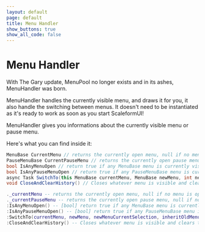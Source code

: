 ```yaml
---
layout: default
page: default
title: Menu Handler
show_buttons: true
show_all_code: false
---
```


# Menu Handler

With The Gary update, MenuPool no longer exists and in its ashes, MenuHandler was born. 

MenuHandler handles the currently visible menu, and draws it for you, it also handle the switching between menus.
It doesn't need to be instantiated as it's ready to work as soon as you start ScaleformUI!

MenuHandler gives you informations about the currently visible menu or pause menu.

Here's what you can find inside it:

```c#
MenuBase CurrentMenu // returns the currently open menu, null if no menu is open
PauseMenuBase CurrentPauseMenu // returns the currently open pause menu, null if no menu is open
bool IsAnyMenuOpen // return true if any MenuBase menu is currently visible
bool IsAnyPauseMenuOpen // return true if any PauseMenuBase menu is currently visible
async Task SwitchTo(this MenuBase currentMenu, MenuBase newMenu, int newMenuCurrentSelection = 0, bool inheritOldMenuParams = false, dynamic data = null); // the unique method to switch from a menu to another
void CloseAndClearHistory() // Closes whatever menu is visible and clears the BreadcrumbHandler.
```

```lua
._currentMenu -- returns the currently open menu, null if no menu is open
._currentPauseMenu -- returns the currently open pause menu, null if no menu is open
:IsAnyMenuOpen() -- [bool] return true if any MenuBase menu is currently visible
:IsAnyPauseMenuOpen() -- [bool] return true if any PauseMenuBase menu is currently visible
:SwitchTo(currentMenu, newMenu, newMenuCurrentSelection, inheritOldMenuParams, data) -- the unique method to switch from a menu to another
:CloseAndClearHistory() -- Closes whatever menu is visible and clears the BreadcrumbHandler
```